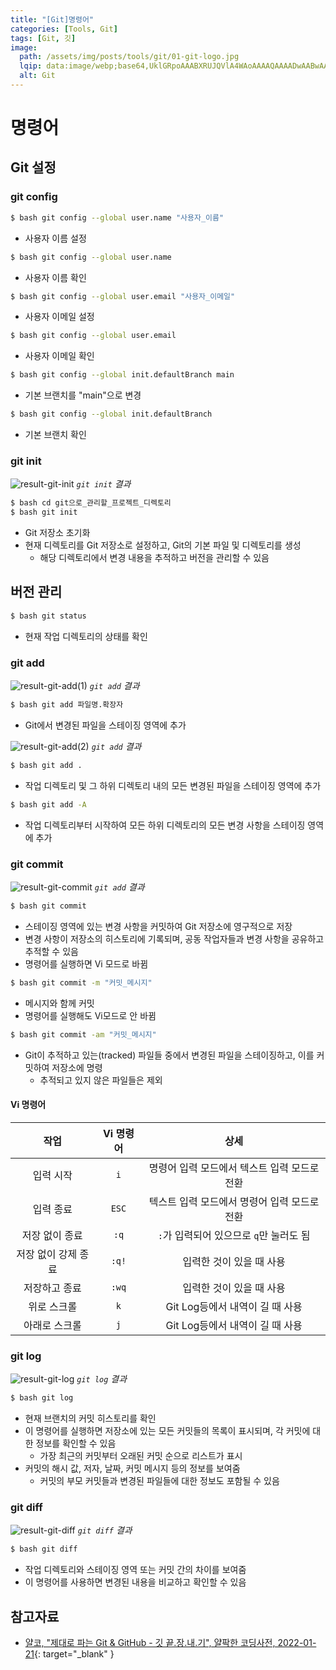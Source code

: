 ```yaml
---
title: "[Git]명령어"
categories: [Tools, Git]
tags: [Git, 깃]
image:
  path: /assets/img/posts/tools/git/01-git-logo.jpg
  lqip: data:image/webp;base64,UklGRpoAAABXRUJQVlA4WAoAAAAQAAAADwAABwAAQUxQSDIAAAARL0AmbZurmr57yyIiqE8oiG0bejIYEQTgqiDA9vqnsUSI6H+oAERp2HZ65qP/VIAWAFZQOCBCAAAA8AEAnQEqEAAIAAVAfCWkAALp8sF8rgRgAP7o9FDvMCkMde9PK7euH5M1m6VWoDXf2FkP3BqV0ZYbO6NA/VFIAAAA
  alt: Git
---
```


<script src="https://cdnjs.cloudflare.com/ajax/libs/highlight.js/11.7.0/languages/bash.min.js"></script>

# 명령어

## Git 설정

### git config

```bash
$ bash git config --global user.name "사용자_이름"
```

- 사용자 이름 설정

```bash
$ bash git config --global user.name
```

- 사용자 이름 확인

```bash
$ bash git config --global user.email "사용자_이메일"
```

- 사용자 이메일 설정

```bash
$ bash git config --global user.email
```

- 사용자 이메일 확인

```bash
$ bash git config --global init.defaultBranch main
```

- 기본 브랜치를 "main"으로 변경

```bash
$ bash git config --global init.defaultBranch
```

- 기본 브랜치 확인

### git init 

![result-git-init](/assets/img/posts/tools/git/commands/result-git-init.jpg)
*`git init` 결과*

```bash
$ bash cd git으로_관리할_프로젝트_디렉토리
$ bash git init
```

- Git 저장소 초기화
- 현재 디렉토리를 Git 저장소로 설정하고, Git의 기본 파일 및 디렉토리를 생성
	+ 해당 디렉토리에서 변경 내용을 추적하고 버전을 관리할 수 있음

## 버전 관리

```bash
$ bash git status
```

- 현재 작업 디렉토리의 상태를 확인

### git add

![result-git-add(1)](/assets/img/posts/tools/git/commands/result-git-add(1).jpg)
*`git add` 결과*

```bash
$ bash git add 파일명.확장자
```

- Git에서 변경된 파일을 스테이징 영역에 추가

![result-git-add(2)](/assets/img/posts/tools/git/commands/result-git-add(2).jpg)
*`git add` 결과*

```bash
$ bash git add .
```

- 작업 디렉토리 및 그 하위 디렉토리 내의 모든 변경된 파일을 스테이징 영역에 추가
  
```bash
$ bash git add -A
```

- 작업 디렉토리부터 시작하여 모든 하위 디렉토리의 모든 변경 사항을 스테이징 영역에 추가

### git commit

![result-git-commit](/assets/img/posts/tools/git/commands/result-git-commit.jpg)
*`git add` 결과*

```bash
$ bash git commit
```

- 스테이징 영역에 있는 변경 사항을 커밋하여 Git 저장소에 영구적으로 저장
- 변경 사항이 저장소의 히스토리에 기록되며, 공동 작업자들과 변경 사항을 공유하고 추적할 수 있음
- 명령어를 실행하면 Vi 모드로 바뀜

```bash
$ bash git commit -m "커밋_메시지"
```

- 메시지와 함께 커밋
- 명령어를 실행해도 Vi모드로 안 바뀜

```bash
$ bash git commit -am "커밋_메시지"
```

- Git이 추적하고 있는(tracked) 파일들 중에서 변경된 파일을 스테이징하고, 이를 커밋하여 저장소에 명령
	+ 추적되고 있지 않은 파일들은 제외

#### Vi 명령어

|         작업       | Vi 명령어 |                    상세                    |
|:------------------:|:--------:|:------------------------------------------:|
|      입력 시작      |  	`i`    | 명령어 입력 모드에서 텍스트 입력 모드로 전환 |
|      입력 종료	    |  `ESC`   | 텍스트 입력 모드에서 명령어 입력 모드로 전환 |
|    저장 없이 종료   |   `:q`	 |   `:`가 입력되어 있으므로 `q`만 눌러도 됨    |
| 저장 없이 강제 종료 |  `:q!`	 |           입력한 것이 있을 때 사용           |
|    저장하고 종료    |  `:wq`	 |           입력한 것이 있을 때 사용           |
|     위로 스크롤     |  	`k`	   |       Git Log등에서 내역이 길 때 사용        |
|    아래로 스크롤    |	  `j`	   |       Git Log등에서 내역이 길 때 사용        |

### git log

![result-git-log](/assets/img/posts/tools/git/commands/result-git-log.jpg)
*`git log` 결과*

```bash
$ bash git log
```

- 현재 브랜치의 커밋 히스토리를 확인
- 이 명령어를 실행하면 저장소에 있는 모든 커밋들의 목록이 표시되며, 각 커밋에 대한 정보를 확인할 수 있음
	+ 가장 최근의 커밋부터 오래된 커밋 순으로 리스트가 표시
- 커밋의 해시 값, 저자, 날짜, 커밋 메시지 등의 정보를 보여줌
	+ 커밋의 부모 커밋들과 변경된 파일들에 대한 정보도 포함될 수 있음

### git diff

![result-git-diff](/assets/img/posts/tools/git/commands/result-git-diff.jpg)
*`git diff` 결과*

```bash
$ bash git diff
```

- 작업 디렉토리와 스테이징 영역 또는 커밋 간의 차이를 보여줌
- 이 명령어를 사용하면 변경된 내용을 비교하고 확인할 수 있음

## 참고자료

- [얄코, "제대로 파는 Git & GitHub - 깃 끝.장.내.기", 얄팍한 코딩사전, 2022-01-21](https://www.youtube.com/watch?v=1I3hMwQU6GU){: target="_blank" }
